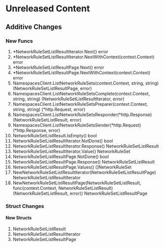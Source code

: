 # Unreleased Content

## Additive Changes

### New Funcs

1. *NetworkRuleSetListResultIterator.Next() error
1. *NetworkRuleSetListResultIterator.NextWithContext(context.Context) error
1. *NetworkRuleSetListResultPage.Next() error
1. *NetworkRuleSetListResultPage.NextWithContext(context.Context) error
1. NamespacesClient.ListNetworkRuleSets(context.Context, string, string) (NetworkRuleSetListResultPage, error)
1. NamespacesClient.ListNetworkRuleSetsComplete(context.Context, string, string) (NetworkRuleSetListResultIterator, error)
1. NamespacesClient.ListNetworkRuleSetsPreparer(context.Context, string, string) (*http.Request, error)
1. NamespacesClient.ListNetworkRuleSetsResponder(*http.Response) (NetworkRuleSetListResult, error)
1. NamespacesClient.ListNetworkRuleSetsSender(*http.Request) (*http.Response, error)
1. NetworkRuleSetListResult.IsEmpty() bool
1. NetworkRuleSetListResultIterator.NotDone() bool
1. NetworkRuleSetListResultIterator.Response() NetworkRuleSetListResult
1. NetworkRuleSetListResultIterator.Value() NetworkRuleSet
1. NetworkRuleSetListResultPage.NotDone() bool
1. NetworkRuleSetListResultPage.Response() NetworkRuleSetListResult
1. NetworkRuleSetListResultPage.Values() []NetworkRuleSet
1. NewNetworkRuleSetListResultIterator(NetworkRuleSetListResultPage) NetworkRuleSetListResultIterator
1. NewNetworkRuleSetListResultPage(NetworkRuleSetListResult, func(context.Context, NetworkRuleSetListResult) (NetworkRuleSetListResult, error)) NetworkRuleSetListResultPage

### Struct Changes

#### New Structs

1. NetworkRuleSetListResult
1. NetworkRuleSetListResultIterator
1. NetworkRuleSetListResultPage
